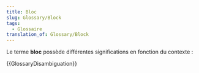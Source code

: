 ```yaml
---
title: Bloc
slug: Glossary/Block
tags:
  - Glossaire
translation_of: Glossary/Block
---
```


Le terme **bloc** possède différentes significations en fonction du contexte :

{{GlossaryDisambiguation}}
